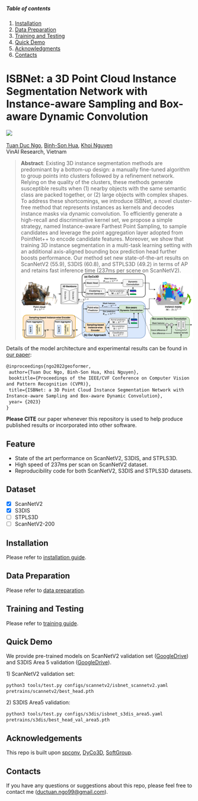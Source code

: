 ##### Table of contents
1. [Installation](#Installation)
2. [Data Preparation](#Data-Preparation)
3. [Training and Testing](#Training-and-Testing) 
4. [Quick Demo](#Quick-Demo)
5. [Acknowledgments](#Acknowledgments)
6. [Contacts](#Contacts)

# ISBNet: a 3D Point Cloud Instance Segmentation Network with Instance-aware Sampling and Box-aware Dynamic Convolution

<a href="https://arxiv.org/abs/2303.00246"><img src="https://img.shields.io/badge/https%3A%2F%2Farxiv.org%2Fabs%2F2303.00246-arxiv-brightgreen"></a>

[Tuan Duc Ngo](https://ngoductuanlhp.github.io/),
[Binh-Son Hua](https://sonhua.github.io/),
[Khoi Nguyen](https://www.khoinguyen.org/)<br>
VinAI Research, Vietnam

> **Abstract**: 
Existing 3D instance segmentation methods are predominant by a bottom-up design: a manually fine-tuned algorithm to group points into clusters followed by a refinement network. Relying on the quality of the clusters, these methods generate susceptible results when (1) nearby objects with the same semantic class are packed together, or (2) large objects with complex shapes. To address these shortcomings, we introduce ISBNet, a novel cluster-free method that represents instances as kernels and decodes instance masks via dynamic convolution. To efficiently generate a high-recall and discriminative kernel set, we propose a simple strategy, named Instance-aware Farthest Point Sampling, to sample candidates and leverage the point aggregation layer adopted from PointNet++ to encode candidate features. Moreover, we show that training 3D instance segmentation in a multi-task learning setting with an additional axis-aligned bounding box prediction head further boosts performance. Our method set new state-of-the-art results on ScanNetV2 (55.9), S3DIS (60.8), and STPLS3D (49.2) in terms of AP and retains fast inference time (237ms per scene on ScanNetV2).
![overview](docs/isbnet_arch.png)

Details of the model architecture and experimental results can be found in [our paper](https://arxiv.org/abs/2303.00246v1):

```bibtext
@inproceedings{ngo2022geoformer,
 author={Tuan Duc Ngo, Binh-Son Hua, Khoi Nguyen},
 booktitle={Proceedings of the IEEE/CVF Conference on Computer Vision and Pattern Recognition (CVPR)},
 title={ISBNet: a 3D Point Cloud Instance Segmentation Network with Instance-aware Sampling and Box-aware Dynamic Convolution},
 year= {2023}
}
```

**Please CITE** our paper whenever this repository is used to help produce published results or incorporated into other software.

## Feature
* State of the art performance on ScanNetV2, S3DIS, and STPLS3D.
* High speed of 237ms per scan on ScanNetV2 dataset.
* Reproducibility code for both ScanNetV2, S3DIS and STPLS3D datasets.

## Dataset

- [x] ScanNetV2
- [x] S3DIS
- [ ] STPLS3D
- [ ] ScanNetV2-200

## Installation
Please refer to [installation guide](docs/INSTALL.md).

## Data Preparation
Please refer to [data preparation](docs/DATA_PREPARATION.md).

## Training and Testing
Please refer to [training guide](docs/TRAIN.md).

## Quick Demo

We provide pre-trained models on ScanNetV2 validation set ([GoogleDrive](https://drive.google.com/file/d/1-GQpYlcVRV5r6qDg-Z7_90CIIfu4kmq8/view?usp=sharing)) and S3DIS Area 5 validation ([GoogleDrive](https://drive.google.com/file/d/1oup4nEdgsmdwnMP1TQPmoIqZ8c1RoTgA/view?usp=sharing)).

1\) ScanNetV2 validation set:

```
python3 tools/test.py configs/scannetv2/isbnet_scannetv2.yaml pretrains/scannetv2/best_head.pth
```

2\) S3DIS Area5 validation:

```
python3 tools/test.py configs/s3dis/isbnet_s3dis_area5.yaml pretrains/s3dis/best_head_val_area5.pth
```

## Acknowledgements
This repo is built upon [spconv](https://github.com/traveller59/spconv), [DyCo3D](https://github.com/aim-uofa/DyCo3D), [SoftGroup](https://github.com/thangvubk/SoftGroup). 

## Contacts
If you have any questions or suggestions about this repo, please feel free to contact me (ductuan.ngo99@gmail.com).